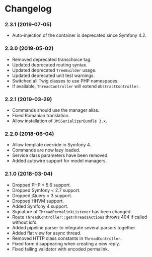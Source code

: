 Changelog
=========

### 2.3.1 (2019-07-05)

* Auto-injection of the container is deprecated since Symfony 4.2.

### 2.3.0 (2019-05-02)

* Removed deprecated transchoice tag.
* Updated deprecated routing syntax.
* Updated deprecated `TreeBuilder` usage.
* Updated deprecated unit test warnings.
* Switched all Twig classes to use PHP namespaces.
* If available, `ThreadController` will extend `AbstractController`.

### 2.2.1 (2019-03-29)

* Commands should use the manager alias.
* Fixed Romanian translation.
* Allow installation of `JMSSerializerBundle 3.x`.

### 2.2.0 (2018-06-04)

* Allow template override in Symfony 4.
* Commands are now lazy loaded.
* Service class parameters have been removed.
* Added autowire support for model managers.

### 2.1.0 (2018-03-04)

* Dropped PHP < 5.6 support.
* Dropped Symfony < 2.7 support.
* Dropped jQuery < 3 support.
* Dropped HHVM support.
* Added Symfony 4 support.
* Signature of `ThreadPermalinkListener` has been changed.
* Route `ThreadController::getThreadsActions` throws 404 if called without id's.
* Added pipeline parser to integrate several parsers together.
* Added flat view for async thread.
* Removed HTTP class constants in `ThreadController`.
* Fixed form disappearing when creating a new reply.
* Fixed failing validator with encoded permalink.

